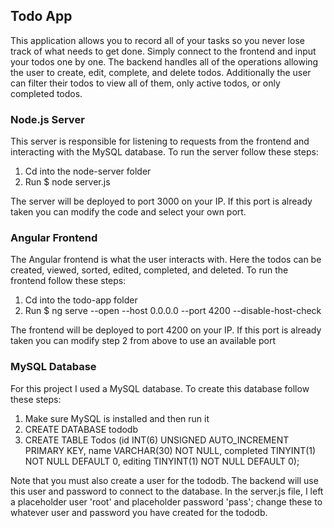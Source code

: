 ## Todo App

This application allows you to record all of your tasks so you never lose track of what needs to get done. Simply connect to the frontend and input your todos one by one. The backend handles all of the operations allowing the user to create, edit, complete, and delete todos. Additionally the user can filter their todos to view all of them, only active todos, or only completed todos.

### Node.js Server

This server is responsible for listening to requests from the frontend and interacting with the MySQL database. To run the server follow these steps:

1. Cd into the node-server folder
2. Run $ node server.js

The server will be deployed to port 3000 on your IP. If this port is already taken you can modify the code and select your own port.

### Angular Frontend

The Angular frontend is what the user interacts with. Here the todos can be created, viewed, sorted, edited, completed, and deleted. To run the frontend follow these steps:

1. Cd into the todo-app folder
2. Run $ ng serve --open --host 0.0.0.0 --port 4200 --disable-host-check

The frontend will be deployed to port 4200 on your IP. If this port is already taken you can modify step 2 from above to use an available port

### MySQL Database

For this project I used a MySQL database. To create this database follow these steps:

1. Make sure MySQL is installed and then run it
2. CREATE DATABASE tododb
3. CREATE TABLE Todos (id INT(6) UNSIGNED AUTO_INCREMENT PRIMARY KEY,
    name VARCHAR(30) NOT NULL,
    completed TINYINT(1) NOT NULL DEFAULT 0,
    editing TINYINT(1) NOT NULL DEFAULT 0);
    
Note that you must also create a user for the tododb. The backend will use this user and password to connect to the database. In the server.js file, I left a placeholder user 'root' and placeholder password 'pass'; change these to whatever user and password you have created for the tododb.

